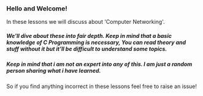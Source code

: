 ### Hello and Welcome!

In these lessons we will discuss about 'Computer Networking'.

##### We'll dive about these into fair depth. Keep in mind that a basic knowledge of C Programming is necessary, You can read theory and stuff without it but it'll be difficult to understand some topics.

##### Keep in mind that i am not an expert into any of this. I am just a random person sharing what i have learned.
So if you find anything incorrect in these lessons  feel free to raise an issue!


